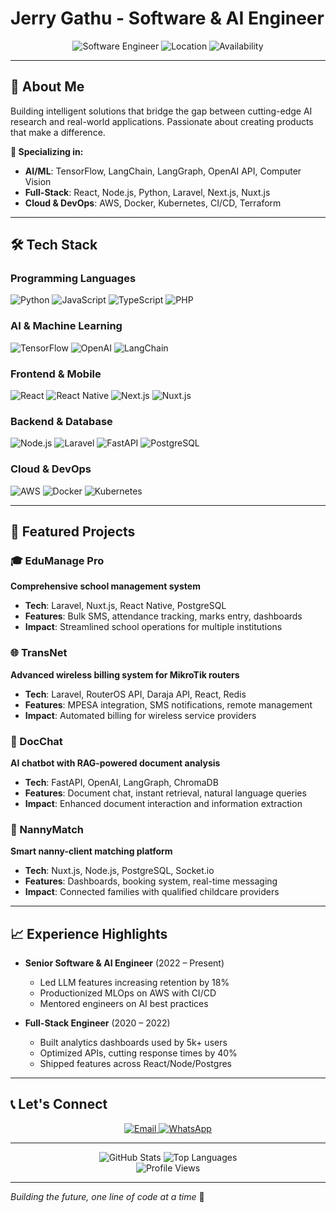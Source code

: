 # Jerry Gathu - Software & AI Engineer

<div align="center">
  <img src="https://img.shields.io/badge/Software%20Engineer-AI%20%7C%20ML-blue?style=for-the-badge&logo=python&logoColor=white" alt="Software Engineer">
  <img src="https://img.shields.io/badge/Location-Nairobi%2C%20Kenya-green?style=for-the-badge&logo=location&logoColor=white" alt="Location">
  <img src="https://img.shields.io/badge/Availability-Open%20to%20Opportunities-brightgreen?style=for-the-badge" alt="Availability">
</div>

---

## 👋 About Me

Building intelligent solutions that bridge the gap between cutting-edge AI research and real-world applications. Passionate about creating products that make a difference.

**🎯 Specializing in:**

- **AI/ML**: TensorFlow, LangChain, LangGraph, OpenAI API, Computer Vision
- **Full-Stack**: React, Node.js, Python, Laravel, Next.js, Nuxt.js
- **Cloud & DevOps**: AWS, Docker, Kubernetes, CI/CD, Terraform

---

## 🛠️ Tech Stack

### Programming Languages

![Python](https://img.shields.io/badge/Python-3776AB?style=flat-square&logo=python&logoColor=white)
![JavaScript](https://img.shields.io/badge/JavaScript-F7DF1E?style=flat-square&logo=javascript&logoColor=black)
![TypeScript](https://img.shields.io/badge/TypeScript-007ACC?style=flat-square&logo=typescript&logoColor=white)
![PHP](https://img.shields.io/badge/PHP-777BB4?style=flat-square&logo=php&logoColor=white)

### AI & Machine Learning

![TensorFlow](https://img.shields.io/badge/TensorFlow-FF6F00?style=flat-square&logo=tensorflow&logoColor=white)
![OpenAI](https://img.shields.io/badge/OpenAI-412991?style=flat-square&logo=openai&logoColor=white)
![LangChain](https://img.shields.io/badge/LangChain-1C3C3C?style=flat-square&logo=langchain&logoColor=white)

### Frontend & Mobile

![React](https://img.shields.io/badge/React-20232A?style=flat-square&logo=react&logoColor=61DAFB)
![React Native](https://img.shields.io/badge/React_Native-20232A?style=flat-square&logo=react&logoColor=61DAFB)
![Next.js](https://img.shields.io/badge/Next.js-000000?style=flat-square&logo=next.js&logoColor=white)
![Nuxt.js](https://img.shields.io/badge/Nuxt.js-00DC82?style=flat-square&logo=nuxt.js&logoColor=white)

### Backend & Database

![Node.js](https://img.shields.io/badge/Node.js-43853D?style=flat-square&logo=node.js&logoColor=white)
![Laravel](https://img.shields.io/badge/Laravel-FF2D20?style=flat-square&logo=laravel&logoColor=white)
![FastAPI](https://img.shields.io/badge/FastAPI-009688?style=flat-square&logo=fastapi&logoColor=white)
![PostgreSQL](https://img.shields.io/badge/PostgreSQL-316192?style=flat-square&logo=postgresql&logoColor=white)

### Cloud & DevOps

![AWS](https://img.shields.io/badge/AWS-232F3E?style=flat-square&logo=amazon-aws&logoColor=white)
![Docker](https://img.shields.io/badge/Docker-2496ED?style=flat-square&logo=docker&logoColor=white)
![Kubernetes](https://img.shields.io/badge/Kubernetes-326CE5?style=flat-square&logo=kubernetes&logoColor=white)

---

## 🎯 Featured Projects

### 🎓 EduManage Pro

**Comprehensive school management system**

- **Tech**: Laravel, Nuxt.js, React Native, PostgreSQL
- **Features**: Bulk SMS, attendance tracking, marks entry, dashboards
- **Impact**: Streamlined school operations for multiple institutions

### 🌐 TransNet

**Advanced wireless billing system for MikroTik routers**

- **Tech**: Laravel, RouterOS API, Daraja API, React, Redis
- **Features**: MPESA integration, SMS notifications, remote management
- **Impact**: Automated billing for wireless service providers

### 🤖 DocChat

**AI chatbot with RAG-powered document analysis**

- **Tech**: FastAPI, OpenAI, LangGraph, ChromaDB
- **Features**: Document chat, instant retrieval, natural language queries
- **Impact**: Enhanced document interaction and information extraction

### 👶 NannyMatch

**Smart nanny-client matching platform**

- **Tech**: Nuxt.js, Node.js, PostgreSQL, Socket.io
- **Features**: Dashboards, booking system, real-time messaging
- **Impact**: Connected families with qualified childcare providers

---

## 📈 Experience Highlights

- **Senior Software & AI Engineer** (2022 – Present)

  - Led LLM features increasing retention by 18%
  - Productionized MLOps on AWS with CI/CD
  - Mentored engineers on AI best practices

- **Full-Stack Engineer** (2020 – 2022)
  - Built analytics dashboards used by 5k+ users
  - Optimized APIs, cutting response times by 40%
  - Shipped features across React/Node/Postgres

---

## 📞 Let's Connect

<div align="center">
  <a href="mailto:jjgathu17@gmail.com">
    <img src="https://img.shields.io/badge/Email-jjgathu17@gmail.com-blue?style=for-the-badge&logo=gmail&logoColor=white" alt="Email">
  </a>
  <a href="https://wa.me/254726945514">
    <img src="https://img.shields.io/badge/WhatsApp-254726945514-green?style=for-the-badge&logo=whatsapp&logoColor=white" alt="WhatsApp">
  </a>
</div>

---

<div align="center">
  <img src="https://github-readme-stats.vercel.app/api?username=yourusername&show_icons=true&theme=radical&hide_border=true" alt="GitHub Stats">
  <img src="https://github-readme-stats.vercel.app/api/top-langs/?username=yourusername&layout=compact&theme=radical&hide_border=true" alt="Top Languages">
</div>

<div align="center">
  <img src="https://komarev.com/ghpvc/?username=yourusername&color=blue&style=for-the-badge" alt="Profile Views">
</div>

---

_Building the future, one line of code at a time_ 🚀
